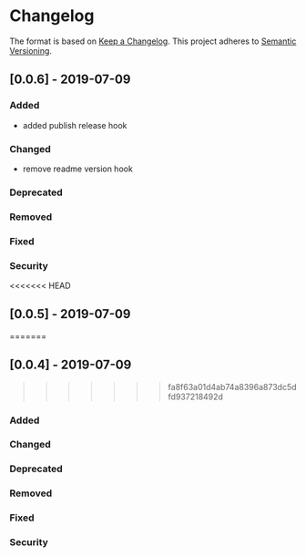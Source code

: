 # Changelog
The format is based on [Keep a Changelog](https://keepachangelog.com/en/1.0.0/).
This project adheres to [Semantic Versioning](https://semver.org/spec/v2.0.0.html).

## [0.0.6] - 2019-07-09

### Added

- added publish release hook

### Changed

- remove readme version hook

### Deprecated

### Removed

### Fixed

### Security

<<<<<<< HEAD
## [0.0.5] - 2019-07-09
=======
## [0.0.4] - 2019-07-09
>>>>>>> fa8f63a01d4ab74a8396a873dc5dfd937218492d

### Added

### Changed

### Deprecated

### Removed

### Fixed

### Security
